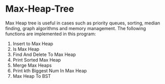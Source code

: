 # Max-Heap-Tree
Max Heap tree is useful in cases such as priority queues, sorting, median finding, graph algorithms and memory management.
The following functions are implemented in this program:
1. Insert to Max Heap
2. Is Max Heap
3. Find And Delete To Max Heap
4. Print Sorted Max Heap
5. Merge Max Heaps
6. Print kth Biggest Num In Max Heap
7. Max Heap To BST
